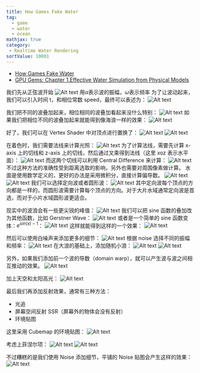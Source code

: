 ```yaml
---
title: How Games Fake Water
tag:
  - game
  - water
  - ocean
mathjax: true
category:
 - Realtime Water Rendering
sortValue: 10001
---
```


- [How Games Fake Water](https://www.youtube.com/watch?v=PH9q0HNBjT4)
- [GPU Gems: Chapter 1.Effective Water Simulation from Physical Models](https://developer.nvidia.com/gpugems/gpugems/part-i-natural-effects/chapter-1-effective-water-simulation-physical-models)

我们先从正弦波开始
![Alt text](image.png)
用$\alpha$表示波的振幅，$\omega$表示频率
为了让波动起来，我们可以引入时间 t，和相位常数 speed，最终可以表述为：
![Alt text](image-2.png)

我们把不同的波叠加起来，相位相同的波叠加看起来没什么特别：
![Alt text](image-3.png)
如果我们把相位不同的波叠加起来就能得到像海浪一样的效果：
![Alt text](image-4.png)

好了，我们可以在 Vertex Shader 中对顶点进行置换了：
![Alt text](image-5.png)
![Alt text](image-6.png)

在着色时，我们需要法线来计算光照：
![Alt text](image-7.png)
为了计算法线，需要先计算 x-axis 上的切线和 z-axis 上的切线，然后通过叉乘得到法线（这里 xoz 表示水平面）：
![Alt text](image-8.png)
而这两个切线可以利用 Central Difference 来计算：
![Alt text](image-9.png)
不过这种方法的准确性受到距离选取的影响，另外也需要对周围像素做计算。
水面是使用数学定义的，更好的办法是采用微积分，直接计算偏导数。
![Alt text](image-10.png)
![Alt text](image-11.png)
我们可以选择定向波或者圆形波：
![Alt text](image-14.png)
其中定向波每个顶点的方向都是一样的，而圆形波需要计算每个顶点的方向。对于大片水域通常定向波是首选，而对于小片水域圆形波更适合。

现实中的波浪会有一些更尖锐的峰值：
![Alt text](image-12.png)
我们可以把 sine 函数的叠加改为其他函数，比如 Gerstner Wave：
![Alt text](image-13.png)
或者是一个简单的 sine 函数变体：$e^{sin(x)-1}$：
![Alt text](image-15.png)
这样就能得到这样的一个效果：
![Alt text](image-16.png)

然后可以使用白噪声来添加更多的细节：
![Alt text](image-17.png)
根据 noise 选择不同的振幅和频率：
![Alt text](image-18.png)
在大浪的基础上，添加随机小浪：
![Alt text](image-19.png)
![Alt text](image-20.png)

另外，如果我们添加前一个波的导数（domain warp），就可以产生波与波之间相互推动的效果。
![Alt text](image-26.png)

加上天空和太阳高光：
![Alt text](image-21.png)

最后我们再添加反射效果，通常有三种方法：

- 光追
- 屏幕空间反射 SSR（屏幕外的物体会没有反射）
- 环境贴图

这里采用 Cubemap 的环境贴图：
![Alt text](image-22.png)

考虑上菲涅尔项：
![Alt text](image-23.png)
![Alt text](image-24.png)

不过糟糕的是我们使用 Noise 添加细节，平铺的 Noise 贴图会产生这样的效果：
![Alt text](image-27.png)